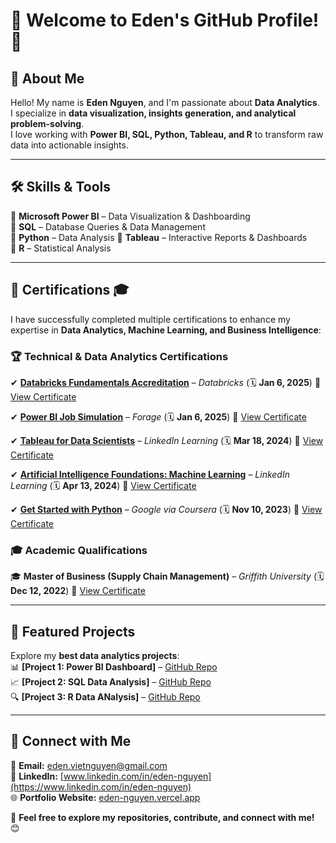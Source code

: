 # 🌟 Welcome to Eden's GitHub Profile! 🚀  

## 👋 About Me  
Hello! My name is **Eden Nguyen**, and I'm passionate about **Data Analytics**.  
I specialize in **data visualization, insights generation, and analytical problem-solving**.  
I love working with **Power BI, SQL, Python, Tableau, and R** to transform raw data into actionable insights.  

---

## 🛠️ Skills & Tools  
🔹 **Microsoft Power BI** – Data Visualization & Dashboarding  
🔹 **SQL** – Database Queries & Data Management  
🔹 **Python** – Data Analysis 
🔹 **Tableau** – Interactive Reports & Dashboards  
🔹 **R** – Statistical Analysis   

---

## 📜 Certifications 🎓  
I have successfully completed multiple certifications to enhance my expertise in **Data Analytics, Machine Learning, and Business Intelligence**:  

### 🏆 **Technical & Data Analytics Certifications**
✔ **[Databricks Fundamentals Accreditation](#)** – *Databricks* (🗓 **Jan 6, 2025**) 📜 [View Certificate](https://github.com/Eden1029/Eden1029/blob/main/Databricks%20-%20Generic.pdf)

✔ **[Power BI Job Simulation](#)** – *Forage* (🗓 **Jan 6, 2025**) 📜 [View Certificate](https://github.com/Eden1029/Eden1029/blob/main/PowerBI_JobSimulation_completion_certificate.pdf)

✔ **[Tableau for Data Scientists](#)** – *LinkedIn Learning* (🗓 **Mar 18, 2024**) 📜 [View Certificate](https://github.com/Eden1029/Eden1029/blob/main/Tableau%20for%20Data%20Scientists.jpeg)

✔ **[Artificial Intelligence Foundations: Machine Learning](#)** – *LinkedIn Learning* (🗓 **Apr 13, 2024**) 📜 [View Certificate](https://github.com/Eden1029/Eden1029/blob/main/Machine%20Learning%20-%20LinkedIn.jpeg)

✔ **[Get Started with Python](https://coursera.org/verify/J4GWV59LCUN9)** – *Google via Coursera* (🗓 **Nov 10, 2023**) 📜 [View Certificate](https://github.com/Eden1029/Eden1029/blob/main/Get%20Started%20with%20Python%20Coursera.pdf)


### 🎓 **Academic Qualifications**  
🎓 **Master of Business (Supply Chain Management)** – *Griffith University* (🗓 **Dec 12, 2022**) 📜 [View Certificate](https://github.com/Eden1029/Eden1029/blob/main/Griffith%20Testamur.pdf)

---

## 📂 Featured Projects  
Explore my **best data analytics projects**:  
📊 **[Project 1: Power BI Dashboard]** – [GitHub Repo](https://github.com/Eden1029/PowerBI_LogisticsProject)  
📈 **[Project 2: SQL Data Analysis]** – [GitHub Repo](https://github.com/Eden1029/SQL_GlobalForestCoverage)  
🔍 **[Project 3: R Data ANalysis]** – [GitHub Repo](https://github.com/Eden1029/R_USMigrationFlows)  

---

## 🔗 Connect with Me  
📧 **Email:** eden.vietnguyen@gmail.com  
🔗 **LinkedIn:** [www.linkedin.com/in/eden-nguyen](https://www.linkedin.com/in/eden-nguyen)  
🌐 **Portfolio Website:** [eden-nguyen.vercel.app](https://eden-nguyen.vercel.app/)  

🚀 **Feel free to explore my repositories, contribute, and connect with me!** 😊  
